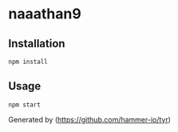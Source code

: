 # naaathan9


## Installation

`npm install`

## Usage

`npm start`

Generated by (https://github.com/hammer-io/tyr)